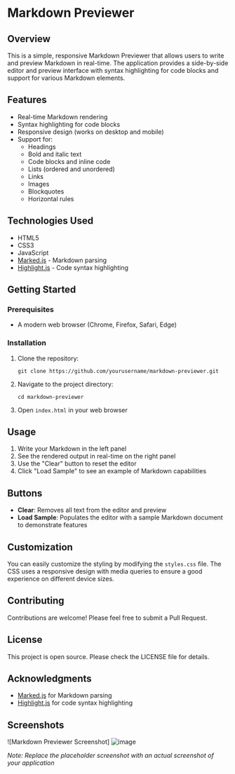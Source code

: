 # Markdown Previewer

## Overview

This is a simple, responsive Markdown Previewer that allows users to write and preview Markdown in real-time. The application provides a side-by-side editor and preview interface with syntax highlighting for code blocks and support for various Markdown elements.

## Features

- Real-time Markdown rendering
- Syntax highlighting for code blocks
- Responsive design (works on desktop and mobile)
- Support for:
  - Headings
  - Bold and italic text
  - Code blocks and inline code
  - Lists (ordered and unordered)
  - Links
  - Images
  - Blockquotes
  - Horizontal rules

## Technologies Used

- HTML5
- CSS3
- JavaScript
- [Marked.js](https://marked.js.org/) - Markdown parsing
- [Highlight.js](https://highlightjs.org/) - Code syntax highlighting

## Getting Started

### Prerequisites

- A modern web browser (Chrome, Firefox, Safari, Edge)

### Installation

1. Clone the repository:
   ```
   git clone https://github.com/yourusername/markdown-previewer.git
   ```

2. Navigate to the project directory:
   ```
   cd markdown-previewer
   ```

3. Open `index.html` in your web browser

## Usage

1. Write your Markdown in the left panel
2. See the rendered output in real-time on the right panel
3. Use the "Clear" button to reset the editor
4. Click "Load Sample" to see an example of Markdown capabilities

## Buttons

- **Clear**: Removes all text from the editor and preview
- **Load Sample**: Populates the editor with a sample Markdown document to demonstrate features

## Customization

You can easily customize the styling by modifying the `styles.css` file. The CSS uses a responsive design with media queries to ensure a good experience on different device sizes.

## Contributing

Contributions are welcome! Please feel free to submit a Pull Request.

## License

This project is open source. Please check the LICENSE file for details.

## Acknowledgments

- [Marked.js](https://marked.js.org/) for Markdown parsing
- [Highlight.js](https://highlightjs.org/) for code syntax highlighting

## Screenshots

![Markdown Previewer Screenshot]
![image](https://github.com/user-attachments/assets/897b99a1-4296-40c0-bbce-73ed446a45a0)


*Note: Replace the placeholder screenshot with an actual screenshot of your application*

